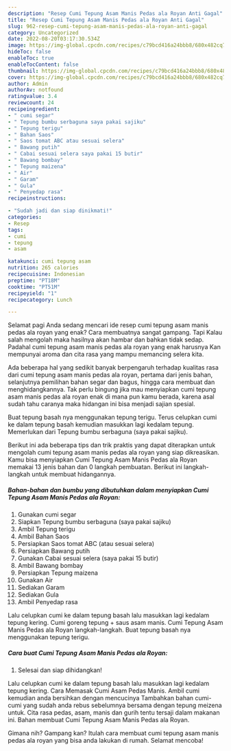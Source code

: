 ```yaml
---
description: "Resep Cumi Tepung Asam Manis Pedas ala Royan Anti Gagal"
title: "Resep Cumi Tepung Asam Manis Pedas ala Royan Anti Gagal"
slug: 962-resep-cumi-tepung-asam-manis-pedas-ala-royan-anti-gagal
category: Uncategorized
date: 2022-08-20T03:17:30.534Z
image: https://img-global.cpcdn.com/recipes/c79bcd416a24bbb8/680x482cq70/cumi-tepung-asam-manis-pedas-ala-royan-foto-resep-utama.jpg
hideToc: false
enableToc: true
enableTocContent: false
thumbnail: https://img-global.cpcdn.com/recipes/c79bcd416a24bbb8/680x482cq70/cumi-tepung-asam-manis-pedas-ala-royan-foto-resep-utama.jpg
cover: https://img-global.cpcdn.com/recipes/c79bcd416a24bbb8/680x482cq70/cumi-tepung-asam-manis-pedas-ala-royan-foto-resep-utama.jpg
author: Admin
authorAv: notfound
ratingvalue: 3.4
reviewcount: 24
recipeingredient:
- " cumi segar"
- " Tepung bumbu serbaguna saya pakai sajiku"
- " Tepung terigu"
- " Bahan Saos"
- " Saos tomat ABC atau sesuai selera"
- " Bawang putih"
- " Cabai sesuai selera saya pakai 15 butir"
- " Bawang bombay"
- " Tepung maizena"
- " Air"
- " Garam"
- " Gula"
- " Penyedap rasa"
recipeinstructions:

- "Sudah jadi dan siap dinikmati!"
categories:
- Resep
tags:
- cumi
- tepung
- asam

katakunci: cumi tepung asam 
nutrition: 265 calories
recipecuisine: Indonesian
preptime: "PT18M"
cooktime: "PT51M"
recipeyield: "1"
recipecategory: Lunch

---
```



Selamat pagi Anda sedang mencari ide resep cumi tepung asam manis pedas ala royan yang enak? Cara membuatnya sangat gampang. Tapi Kalau salah mengolah maka hasilnya akan hambar dan bahkan tidak sedap. Padahal cumi tepung asam manis pedas ala royan yang enak harusnya Kan mempunyai aroma dan cita rasa yang mampu memancing selera kita.


Ada beberapa hal yang sedikit banyak berpengaruh terhadap kualitas rasa dari cumi tepung asam manis pedas ala royan, pertama dari jenis bahan, selanjutnya pemilihan bahan segar dan bagus, hingga cara membuat dan menghidangkannya. Tak perlu bingung jika mau menyiapkan cumi tepung asam manis pedas ala royan enak di mana pun kamu berada, karena asal sudah tahu caranya maka hidangan ini bisa menjadi sajian spesial.

Buat tepung basah nya menggunakan tepung terigu. Terus celupkan cumi ke dalam tepung basah kemudian masukkan lagi kedalam tepung. Memerlukan dari Tepung bumbu serbaguna (saya pakai sajiku).


Berikut ini ada beberapa tips dan trik praktis yang dapat diterapkan untuk mengolah cumi tepung asam manis pedas ala royan yang siap dikreasikan. Kamu bisa menyiapkan Cumi Tepung Asam Manis Pedas ala Royan memakai 13 jenis bahan dan 0 langkah pembuatan. Berikut ini langkah-langkah untuk membuat hidangannya.

<!--inarticleads1-->

##### Bahan-bahan dan bumbu yang dibutuhkan dalam menyiapkan Cumi Tepung Asam Manis Pedas ala Royan:

1. Gunakan  cumi segar
1. Siapkan  Tepung bumbu serbaguna (saya pakai sajiku)
1. Ambil  Tepung terigu
1. Ambil  Bahan Saos
1. Persiapkan  Saos tomat ABC (atau sesuai selera)
1. Persiapkan  Bawang putih
1. Gunakan  Cabai sesuai selera (saya pakai 15 butir)
1. Ambil  Bawang bombay
1. Persiapkan  Tepung maizena
1. Gunakan  Air
1. Sediakan  Garam
1. Sediakan  Gula
1. Ambil  Penyedap rasa


Lalu celupkan cumi ke dalam tepung basah lalu masukkan lagi kedalam tepung kering. Cumi goreng tepung + saus asam manis. Cumi Tepung Asam Manis Pedas ala Royan langkah-langkah. Buat tepung basah nya menggunakan tepung terigu. 

<!--inarticleads2-->

##### Cara buat Cumi Tepung Asam Manis Pedas ala Royan:


1. Selesai dan siap dihidangkan!

Lalu celupkan cumi ke dalam tepung basah lalu masukkan lagi kedalam tepung kering. Cara Memasak Cumi Asam Pedas Manis. Ambil cumi kemudian anda bersihkan dengan mencucinya Tambahkan bahan cumi-cumi yang sudah anda rebus sebelumnya bersama dengan tepung meizena untuk. Cita rasa pedas, asam, manis dan gurih tentu tersaji dalam makanan ini. Bahan membuat Cumi Tepung Asam Manis Pedas ala Royan. 

Gimana nih? Gampang kan? Itulah cara membuat cumi tepung asam manis pedas ala royan yang bisa anda lakukan di rumah. Selamat mencoba!
